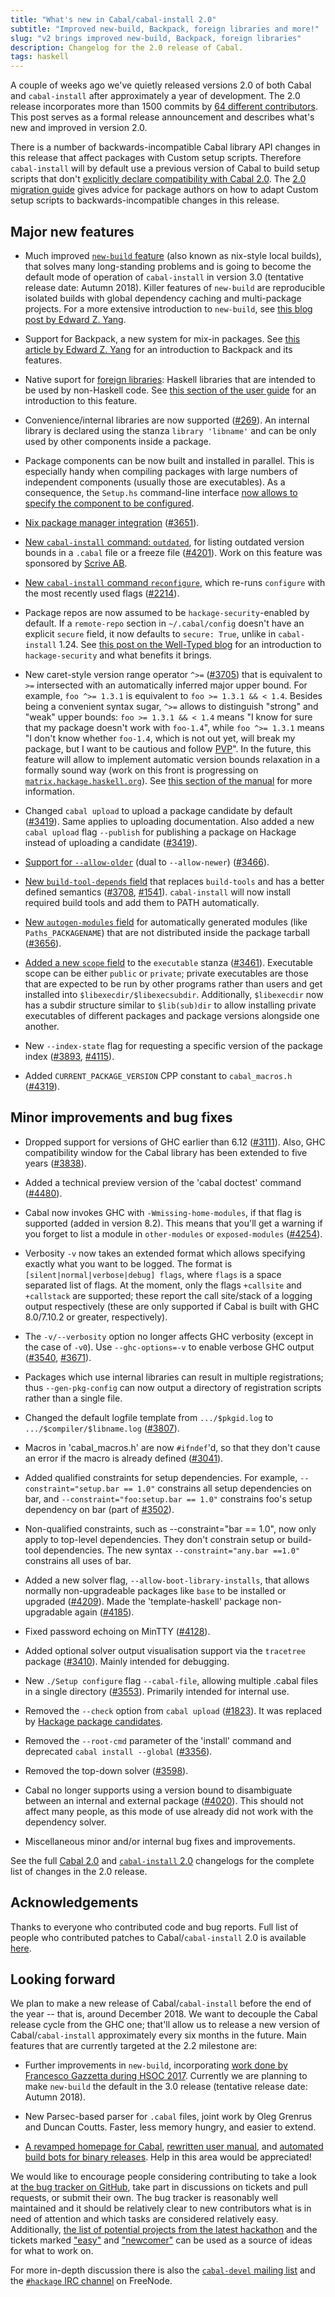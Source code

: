 ```yaml
---
title: "What's new in Cabal/cabal-install 2.0"
subtitle: "Improved new-build, Backpack, foreign libraries and more!"
slug: "v2 brings improved new-build, Backpack, foreign libraries"
description: Changelog for the 2.0 release of Cabal.
tags: haskell
---
```


A couple of weeks ago we've quietly released versions 2.0 of both
Cabal and `cabal-install` after approximately a year of
development. The 2.0 release incorporates more than 1500 commits by
[64 different
contributors](https://gist.github.com/23Skidoo/7109479c43a8de44f8e29fa335e9645c). This
post serves as a formal release announcement and describes what's new
and improved in version 2.0.

There is a number of backwards-incompatible Cabal library API changes
in this release that affect packages with Custom setup
scripts. Therefore `cabal-install` will by default use a previous
version of Cabal to build setup scripts that don't [explicitly declare
compatibility with Cabal
2.0](https://www.well-typed.com/blog/2015/07/cabal-setup-deps/). The
[2.0 migration
guide](https://github.com/haskell/cabal/wiki/2.0-migration-guide)
gives advice for package authors on how to adapt Custom setup scripts
to backwards-incompatible changes in this release.

Major new features
------------------

* Much improved [`new-build`
  feature](https://www.haskell.org/cabal/users-guide/nix-local-build-overview.html)
  (also known as nix-style local builds), that solves many
  long-standing problems and is going to become the default mode of
  operation of `cabal-install` in version 3.0 (tentative release date:
  Autumn 2018). Killer features of `new-build` are reproducible
  isolated builds with global dependency caching and multi-package
  projects. For a more extensive introduction to `new-build`, see
  [this blog post by Edward
  Z. Yang](http://blog.ezyang.com/2016/05/announcing-cabal-new-build-nix-style-local-builds/).

* Support for Backpack, a new system for mix-in packages. See [this
  article by Edward
  Z. Yang](https://github.com/ezyang/ghc-proposals/blob/backpack/proposals/0000-backpack.rst)
  for an introduction to Backpack and its features.

* Native suport for [foreign
  libraries](https://github.com/haskell/cabal/pull/2540): Haskell
  libraries that are intended to be used by non-Haskell code. See
  [this section of the user
  guide](https://www.haskell.org/cabal/users-guide/developing-packages.html#foreign-libraries)
  for an introduction to this feature.

* Convenience/internal libraries are now supported
  ([#269](https://github.com/haskell/cabal/issues/269)).  An internal
  library is declared using the stanza `library 'libname'` and can be
  only used by other components inside a package.

* Package components can be now built and installed in parallel. This
  is especially handy when compiling packages with large numbers of
  independent components (usually those are executables). As a
  consequence, the `Setup.hs` command-line interface [now allows to
  specify the component to be
  configured](https://github.com/ghc-proposals/ghc-proposals/pull/4).

* [Nix package manager integration](https://www.haskell.org/cabal/users-guide/nix-integration.html)
  ([#3651](https://github.com/haskell/cabal/issues/3651)).

* [New `cabal-install` command: `outdated`](https://www.haskell.org/cabal/users-guide/developing-packages.html?highlight=outdated#listing-outdated-dependency-version-bounds), for listing outdated
  version bounds in a `.cabal` file or a freeze file
  ([#4201](https://github.com/haskell/cabal/issues/4207)). Work on
  this feature was sponsored by [Scrive AB](https://scrive.com/).

* [New `cabal-install` command
  `reconfigure`](https://www.haskell.org/cabal/users-guide/installing-packages.html?highlight=reconfigure),
  which re-runs `configure` with the most recently used flags
  ([#2214](https://github.com/haskell/cabal/issues/2214)).

* Package repos are now assumed to be `hackage-security`-enabled by
  default. If a `remote-repo` section in `~/.cabal/config` doesn't
  have an explicit `secure` field, it now defaults to `secure: True`,
  unlike in `cabal-install` 1.24. See [this post on the Well-Typed
  blog](https://www.well-typed.com/blog/2015/04/improving-hackage-security/)
  for an introduction to `hackage-security` and what benefits it
  brings.

* New caret-style version range operator `^>=`
  ([#3705](https://github.com/haskell/cabal/issues/3705)) that is
  equivalent to `>=` intersected with an automatically inferred major
  upper bound. For example, `foo ^>= 1.3.1` is equivalent to `foo >=
  1.3.1 && < 1.4`. Besides being a convenient syntax sugar, `^>=`
  allows to distinguish "strong" and "weak" upper bounds: `foo >=
  1.3.1 && < 1.4` means "I know for sure that my package doesn't work
  with `foo-1.4`", while `foo ^>= 1.3.1` means "I don't know whether
  `foo-1.4`, which is not out yet, will break my package, but I want
  to be cautious and follow [PVP](https://pvp.haskell.org/)". In the
  future, this feature will allow to implement automatic version
  bounds relaxation in a formally sound way (work on this front is
  progressing on
  [`matrix.hackage.haskell.org`](https://matrix.hackage.haskell.org/)). See
  [this section of the
  manual](https://www.haskell.org/cabal/users-guide/developing-packages.html?highlight=caret#pkg-field-build-depends)
  for more information.

* Changed `cabal upload` to upload a package candidate by default
  ([#3419](https://github.com/haskell/cabal/issues/3419)). Same
  applies to uploading documentation. Also added a new `cabal upload`
  flag `--publish` for publishing a package on Hackage instead of
  uploading a candidate
  ([#3419](https://github.com/haskell/cabal/issues/3419)).

* [Support for
  `--allow-older`](https://www.haskell.org/cabal/users-guide/nix-local-build.html?highlight=allow%20older#cfg-flag---allow-older)
  (dual to `--allow-newer`)
  ([#3466](https://github.com/haskell/cabal/issues/3466)).

* [New `build-tool-depends`
  field](https://www.haskell.org/cabal/users-guide/developing-packages.html?highlight=build%20tool%20depends#pkg-field-build-tool-depends)
  that replaces `build-tools` and has a better defined semantics
  ([#3708](https://github.com/haskell/cabal/issues/3708),
  [#1541](https://github.com/haskell/cabal/issues/1541)). `cabal-install`
  will now install required build tools and add them to PATH
  automatically.

* [New `autogen-modules`
  field](https://www.haskell.org/cabal/users-guide/developing-packages.html?highlight=autogen%20modules#pkg-field-custom-setup-autogen-modules)
  for automatically generated modules (like `Paths_PACKAGENAME`) that
  are not distributed inside the package tarball
  ([#3656](https://github.com/haskell/cabal/issues/3656)).

* [Added a new `scope`
  field](https://www.haskell.org/cabal/users-guide/developing-packages.html?highlight=scope#pkg-field-executable-scope)
  to the `executable` stanza
  ([#3461](https://github.com/haskell/cabal/issues/3461)). Executable
  scope can be either `public` or `private`; private executables are
  those that are expected to be run by other programs rather than
  users and get installed into
  `$libexecdir/$libexecsubdir`. Additionally, `$libexecdir` now has a
  subdir structure similar to `$lib(sub)dir` to allow installing
  private executables of different packages and package versions
  alongside one another.

* New `--index-state` flag for requesting a specific version of
  the package index
  ([#3893](https://github.com/haskell/cabal/issues/3893),
  [#4115](https://github.com/haskell/cabal/issues/4115)).

* Added `CURRENT_PACKAGE_VERSION` CPP constant to `cabal_macros.h`
  ([#4319](https://github.com/haskell/cabal/issues/4319)).

Minor improvements and bug fixes
--------------------------------

* Dropped support for versions of GHC earlier than 6.12
  ([#3111](https://github.com/haskell/cabal/issues/3111)). Also, GHC
  compatibility window for the Cabal library has been extended to five
  years ([#3838](https://github.com/haskell/cabal/issues/3838)).

* Added a technical preview version of the 'cabal doctest' command
  ([#4480](https://github.com/haskell/cabal/issues/4480)).

* Cabal now invokes GHC with `-Wmissing-home-modules`, if that flag is
  supported (added in version 8.2). This means that you'll get a
  warning if you forget to list a module in `other-modules` or
  `exposed-modules`
  ([#4254](https://github.com/haskell/cabal/pull/4254)).

* Verbosity `-v` now takes an extended format which allows specifying
  exactly what you want to be logged.  The format is
  `[silent|normal|verbose|debug] flags`, where `flags` is a space
  separated list of flags. At the moment, only the flags `+callsite`
  and `+callstack` are supported; these report the call site/stack of
  a logging output respectively (these are only supported if Cabal is
  built with GHC 8.0/7.10.2 or greater, respectively).

* The `-v/--verbosity` option no longer affects GHC verbosity (except
  in the case of `-v0`). Use `--ghc-options=-v` to enable verbose GHC
  output ([#3540](https://github.com/haskell/cabal/issues/3540),
  [#3671](https://github.com/haskell/cabal/issues/3671)).

* Packages which use internal libraries can result in multiple
  registrations; thus `--gen-pkg-config` can now output a directory of
  registration scripts rather than a single file.

* Changed the default logfile template from `.../$pkgid.log` to
  `.../$compiler/$libname.log`
  ([#3807](https://github.com/haskell/cabal/issues/3807)).

* Macros in 'cabal_macros.h' are now `#ifndef`'d, so that they don't
  cause an error if the macro is already defined
  ([#3041](https://github.com/haskell/cabal/issues/3041)).

* Added qualified constraints for setup dependencies. For example,
  `--constraint="setup.bar == 1.0"` constrains all setup dependencies
  on bar, and `--constraint="foo:setup.bar == 1.0"` constrains foo's
  setup dependency on bar (part of
  [#3502](https://github.com/haskell/cabal/issues/3502)).

* Non-qualified constraints, such as --constraint="bar == 1.0", now
  only apply to top-level dependencies. They don't constrain setup or
  build-tool dependencies. The new syntax `--constraint="any.bar
  ==1.0"` constrains all uses of bar.

* Added a new solver flag, `--allow-boot-library-installs`, that
  allows normally non-upgradeable packages like `base` to be installed
  or upgraded
  ([#4209](https://github.com/haskell/cabal/issues/4209)). Made the
  'template-haskell' package non-upgradable again
  ([#4185](https://github.com/haskell/cabal/issues/4185)).

* Fixed password echoing on MinTTY
  ([#4128](https://github.com/haskell/cabal/issues/4128)).

* Added optional solver output visualisation support via the
  `tracetree` package
  ([#3410](https://github.com/haskell/cabal/issues/3410)). Mainly
  intended for debugging.

* New `./Setup configure` flag `--cabal-file`, allowing multiple
  .cabal files in a single directory
  ([#3553](https://github.com/haskell/cabal/issues/3553)). Primarily
  intended for internal use.

* Removed the `--check` option from `cabal upload`
  ([#1823](https://github.com/haskell/cabal/issues/1823)). It was
  replaced by [Hackage package
  candidates](https://hackage.haskell.org/upload#candidates).

* Removed the `--root-cmd` parameter of the 'install' command and
  deprecated `cabal install --global`
  ([#3356](https://github.com/haskell/cabal/issues/3356)).

* Removed the top-down solver
  ([#3598](https://github.com/haskell/cabal/issues/3598)).

* Cabal no longer supports using a version bound to disambiguate
  between an internal and external package
  ([#4020](https://github.com/haskell/cabal/issues/4020)).  This
  should not affect many people, as this mode of use already did not
  work with the dependency solver.

* Miscellaneous minor and/or internal bug fixes and improvements.

See the full [Cabal
2.0](https://github.com/haskell/cabal/blob/2.0/Cabal/changelog) and
[`cabal-install`
2.0](https://github.com/haskell/cabal/blob/2.0/cabal-install/changelog)
changelogs for the complete list of changes in the 2.0 release.

Acknowledgements
----------------

Thanks to everyone who contributed code and bug reports. Full list of
people who contributed patches to Cabal/`cabal-install` 2.0 is
available
[here](https://gist.github.com/23Skidoo/7109479c43a8de44f8e29fa335e9645c).

Looking forward
---------------

We plan to make a new release of Cabal/`cabal-install` before the end
of the year -- that is, around December 2018. We want to decouple the
Cabal release cycle from the GHC one; that'll allow us to release a
new version of Cabal/`cabal-install` approximately every six months in
the future. Main features that are currently targeted at the 2.2
milestone are:

* Further improvements in `new-build`, incorporating [work done by
  Francesco Gazzetta during HSOC
  2017](https://github.com/haskell/cabal/projects/4). Currently we are
  planning to make `new-build` the default in the 3.0 release
  (tentative release date: Autumn 2018).

* New Parsec-based parser for `.cabal` files, joint work by Oleg
  Grenrus and Duncan Coutts. Faster, less memory hungry, and easier to
  extend.

* [A revamped homepage for
  Cabal](https://github.com/haskell/cabal/issues/4013), [rewritten
  user manual](https://github.com/haskell/cabal/labels/documentation),
  and [automated build bots for binary
  releases](https://github.com/haskell/cabal/issues/4637). Help in
  this area would be appreciated!

We would like to encourage people considering contributing to take a
look at [the bug tracker on
GitHub](https://github.com/haskell/cabal/issues/), take part in
discussions on tickets and pull requests, or submit their own. The bug
tracker is reasonably well maintained and it should be relatively
clear to new contributors what is in need of attention and which tasks
are considered relatively easy. Additionally, [the list of potential
projects from the latest
hackathon](https://github.com/haskell/cabal/wiki/ZuriHac-2017) and the
tickets marked
["easy"](https://github.com/haskell/cabal/issues?q=is%3Aopen+is%3Aissue+label%3A%22meta%3A+easy%22)
and
["newcomer"](https://github.com/haskell/cabal/issues?q=is%3Aopen+is%3Aissue+label%3Anewcomer)
can be used as a source of ideas for what to work on.

For more in-depth discussion there is also the [`cabal-devel` mailing
list](https://mail.haskell.org/mailman/listinfo/cabal-devel) and the
[`#hackage` IRC channel](https://wiki.haskell.org/IRC_channel) on
FreeNode.

